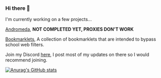 ### Hi there 👋

I'm currently working on a few projects...

[Andromeda](https://github.com/Avad3/Andromeda), **NOT COMPLETED YET, PROXIES DON'T WORK**

[Bookmarklets](https://github.com/Avad3/bookmarklets), A collection of bookmarklets that are intended to bypass school web filters.

Join my Discord [here](discord.gg/msmmgf3tet), I post most of my updates on there so I would recommend joining.

[![Anurag's GitHub stats](https://github-readme-stats.vercel.app/api?username=Avad3&show_icons=true&theme=github_dark)](https://github.com/anuraghazra/github-readme-stats)
